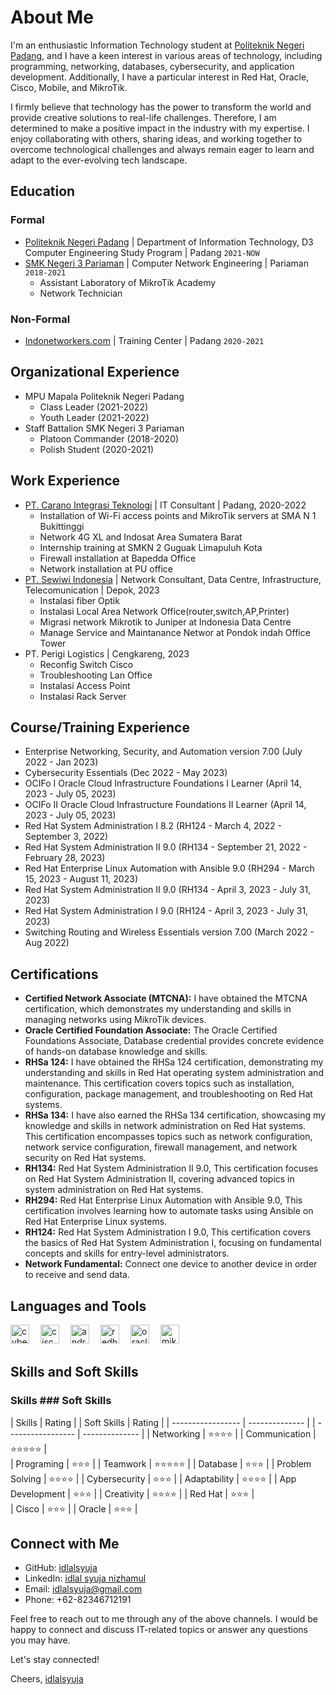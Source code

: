 # About Me
I'm an enthusiastic Information Technology student at [Politeknik Negeri Padang](https://www.pnp.ac.id/), and I have a keen interest in various areas of technology, including programming, networking, databases, cybersecurity, and application development. Additionally, I have a particular interest in Red Hat, Oracle, Cisco, Mobile, and MikroTik.

I firmly believe that technology has the power to transform the world and provide creative solutions to real-life challenges. Therefore, I am determined to make a positive impact in the industry with my expertise. I enjoy collaborating with others, sharing ideas, and working together to overcome technological challenges and always remain eager to learn and adapt to the ever-evolving tech landscape.

## Education

### Formal
- [Politeknik Negeri Padang](https://www.pnp.ac.id/) | Department of Information Technology, D3 Computer Engineering Study Program | Padang `2021-NOW`
- [SMK Negeri 3 Pariaman](https://www.smkn3-pariaman.sch.id/) | Computer Network Engineering | Pariaman `2018-2021`
  - Assistant Laboratory of MikroTik Academy
  - Network Technician

### Non-Formal
- [Indonetworkers.com](https://indonetworkers.com/) | Training Center | Padang `2020-2021`

## Organizational Experience
- MPU Mapala Politeknik Negeri Padang
  - Class Leader (2021-2022)
  - Youth Leader (2021-2022)
- Staff Battalion SMK Negeri 3 Pariaman
  - Platoon Commander (2018-2020)
  - Polish Student (2020-2021)

## Work Experience
- [PT. Carano Integrasi Teknologi](http://cit.co.id/) | IT Consultant | Padang, 2020-2022
  - Installation of Wi-Fi access points and MikroTik servers at SMA N 1 Bukittinggi
  - Network 4G XL and Indosat Area Sumatera Barat
  - Internship training at SMKN 2 Guguak Limapuluh Kota
  - Firewall installation at Bapedda Office
  - Network installation at PU office
- [PT. Sewiwi Indonesia](https://swin.net.id) | Network Consultant, Data Centre, Infrastructure, Telecomunication | Depok, 2023
  - Instalasi fiber Optik
  - Instalasi Local Area Network Office(router,switch,AP,Printer)
  - Migrasi network Mikrotik to Juniper at Indonesia Data Centre
  - Manage Service and Maintanance Networ at Pondok indah Office Tower
- PT. Perigi Logistics | Cengkareng, 2023
  - Reconfig Switch Cisco
  - Troubleshooting Lan Office
  - Instalasi Access Point
  - Instalasi Rack Server

## Course/Training Experience
- Enterprise Networking, Security, and Automation version 7.00 (July 2022 - Jan 2023)
- Cybersecurity Essentials (Dec 2022 - May 2023)
- OCIFo I Oracle Cloud Infrastructure Foundations I Learner (April 14, 2023 - July 05, 2023)
- OCIFo II Oracle Cloud Infrastructure Foundations II Learner (April 14, 2023 - July 05, 2023)
- Red Hat System Administration I 8.2 (RH124 - March 4, 2022 - September 3, 2022)
- Red Hat System Administration II 9.0 (RH134 - September 21, 2022 - February 28, 2023)
- Red Hat Enterprise Linux Automation with Ansible 9.0 (RH294 - March 15, 2023 - August 11, 2023)
- Red Hat System Administration II 9.0 (RH134 - April 3, 2023 - July 31, 2023)
- Red Hat System Administration I 9.0 (RH124 - April 3, 2023 - July 31, 2023)
- Switching Routing and Wireless Essentials version 7.00 (March 2022 - Aug 2022)

## Certifications
- **Certified Network Associate (MTCNA):** I have obtained the MTCNA certification, which demonstrates my understanding and skills in managing networks using MikroTik devices.
- **Oracle Certified Foundation Associate:** The Oracle Certified Foundations Associate, Database credential provides concrete evidence of hands-on database knowledge and skills.
- **RHSa 124:** I have obtained the RHSa 124 certification, demonstrating my understanding and skills in Red Hat operating system administration and maintenance. This certification covers topics such as installation, configuration, package management, and troubleshooting on Red Hat systems.
- **RHSa 134:** I have also earned the RHSa 134 certification, showcasing my knowledge and skills in network administration on Red Hat systems. This certification encompasses topics such as network configuration, network service configuration, firewall management, and network security on Red Hat systems.
- **RH134:** Red Hat System Administration II 9.0, This certification focuses on Red Hat System Administration II, covering advanced topics in system administration on Red Hat systems.
- **RH294:** Red Hat Enterprise Linux Automation with Ansible 9.0, This certification involves learning how to automate tasks using Ansible on Red Hat Enterprise Linux systems.
- **RH124:** Red Hat System Administration I 9.0, This certification covers the basics of Red Hat System Administration I, focusing on fundamental concepts and skills for entry-level administrators.
- **Network Fundamental:** Connect one device to another device in order to receive and send data.
  
## Languages and Tools
<img align="left" alt="cyber" width="30px" src="https://cuongquach.com/wp-content/uploads/2017/06/dvwa-logo-2.png" style="padding-right:15px;" />
<img align="left" alt="cisco" width="30px" src="https://th.bing.com/th/id/R.e5eae4ae69e73f2eb848492b61f7c981?rik=gFF2RqCWd29iSw&riu=http%3a%2f%2f1000logos.net%2fwp-content%2fuploads%2f2016%2f11%2fCisco-logo.png&ehk=amjKwJX%2b3s9CVWoTkm%2fC8%2fqvlMChVLlDUH6S36sp9yE%3d&risl=&pid=ImgRaw&r=0" style="padding-right:15px;" />
<img align="left" alt="android" width="30px" src="https://desarrollador-android.com/wp-content/uploads/2015/03/android_studio_logo.png" style="padding-right:15px;" />
<img align="left" alt="redhat" width="30px" src="https://th.bing.com/th/id/OIP.oNqFfD8TdCOWi4ccOGZzNwHaBv?pid=ImgDet&rs=1" style="padding-right:15px;" />
<img align="left" alt="oracle" width="30px" src="https://th.bing.com/th/id/OIP.FOWNaCKbxoep9X1jgWih4QHaC4?pid=ImgDet&rs=1" style="padding-right:15px;" />
<img align="left" alt="mikrotik" width="30px" src="https://th.bing.com/th/id/OIP.0vssZ0ehhgwLvcwnD_TyngHaB-?pid=ImgDet&rs=1" />

<br />
<br />

## Skills and Soft Skills

### Skills                                                 ### Soft Skills
| Skills            | Rating         |                     | Soft Skills       | Rating         |
| ----------------- | -------------- |                     | ----------------- | -------------- |
| Networking        | ⭐⭐⭐⭐        |                  | Communication     | ⭐⭐⭐⭐⭐   |  
| Programing        | ⭐⭐⭐        |                    | Teamwork          | ⭐⭐⭐⭐⭐      |
| Database          | ⭐⭐⭐        |                     | Problem Solving   | ⭐⭐⭐⭐        |
| Cybersecurity     | ⭐⭐⭐        |                     | Adaptability      | ⭐⭐⭐⭐        |
| App Development   | ⭐⭐⭐        |                     | Creativity        | ⭐⭐⭐⭐        |
 | Red Hat           | ⭐⭐⭐        |  
 | Cisco             | ⭐⭐⭐        |
| Oracle            | ⭐⭐⭐        |                        

## Connect with Me

- GitHub: [idlalsyuja](https://github.com/idlalsyuja/)
- LinkedIn: [idlal syuja nizhamul](https://www.linkedin.com/in/idlal-syuja-6a4455268/)
- Email: idlalsyuja@gmail.com
- Phone: +62-82346712191

Feel free to reach out to me through any of the above channels. I would be happy to connect and discuss IT-related topics or answer any questions you may have.

Let's stay connected!

Cheers,
[idlalsyuja](https://github.com/idlalsyuja/)
